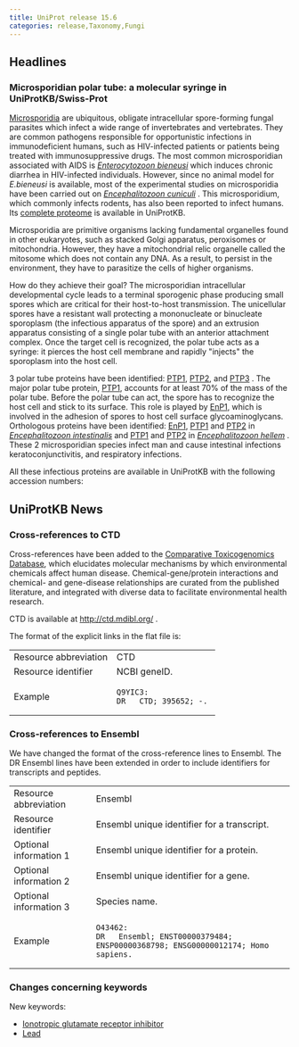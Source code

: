 ```yaml
---
title: UniProt release 15.6
categories: release,Taxonomy,Fungi
---
```


## Headlines

### Microsporidian polar tube: a molecular syringe in UniProtKB/Swiss-Prot

[Microsporidia](http://www.stanford.edu/class/humbio103/ParaSites2006/Microsporidiosis/microsporidia1.html) are ubiquitous, obligate intracellular spore-forming fungal parasites which infect a wide range of invertebrates and vertebrates. They are common pathogens responsible for opportunistic infections in immunodeficient humans, such as HIV-infected patients or patients being treated with immunosuppressive drugs. The most common microsporidian associated with AIDS is [*Enterocytozoon bieneusi*](http://www.uniprot.org/taxonomy/481877) which induces chronic diarrhea in HIV-infected individuals. However, since no animal model for *E.bieneusi* is available, most of the experimental studies on microsporidia have been carried out on [*Encephalitozoon cuniculi*](http://www.uniprot.org/taxonomy/6035) . This microsporidium, which commonly infects rodents, has also been reported to infect humans. Its [complete proteome](http://www.uniprot.org/uniprot/?query=organism:Encephalitozoon+cuniculi+AND+keyword:Complete+proteome) is available in UniProtKB.

Microsporidia are primitive organisms lacking fundamental organelles found in other eukaryotes, such as stacked Golgi apparatus, peroxisomes or mitochondria. However, they have a mitochondrial relic organelle called the mitosome which does not contain any DNA. As a result, to persist in the environment, they have to parasitize the cells of higher organisms.

How do they achieve their goal? The microsporidian intracellular developmental cycle leads to a terminal sporogenic phase producing small spores which are critical for their host-to-host transmission. The unicellular spores have a resistant wall protecting a mononucleate or binucleate sporoplasm (the infectious apparatus of the spore) and an extrusion apparatus consisting of a single polar tube with an anterior attachment complex. Once the target cell is recognized, the polar tube acts as a syringe: it pierces the host cell membrane and rapidly "injects" the sporoplasm into the host cell.

3 polar tube proteins have been identified: [PTP1](http://www.uniprot.org/uniprot/O76942), [PTP2](http://www.uniprot.org/uniprot/Q8SRT0), and [PTP3](http://www.uniprot.org/uniprot/Q8MTP3) . The major polar tube protein, [PTP1](http://www.uniprot.org/uniprot/O76942), accounts for at least 70% of the mass of the polar tube. Before the polar tube can act, the spore has to recognize the host cell and stick to its surface. This role is played by [EnP1](http://www.uniprot.org/uniprot/Q8SWL3), which is involved in the adhesion of spores to host cell surface glycoaminoglycans. Orthologous proteins have been identified: [EnP1](http://www.uniprot.org/uniprot/A7TZU4), [PTP1](http://www.uniprot.org/uniprot/Q5F2J0) and [PTP2](http://www.uniprot.org/uniprot/Q5F2J0) in [*Encephalitozoon intestinalis*](http://www.uniprot.org/taxonomy/58839) and [PTP1](http://www.uniprot.org/uniprot/O76273) and [PTP2](http://www.uniprot.org/uniprot/P0CAT5) in [*Encephalitozoon hellem*](http://www.uniprot.org/taxonomy/27973) . These 2 microsporidian species infect man and cause intestinal infections keratoconjunctivitis, and respiratory infections.

All these infectious proteins are available in UniProtKB with the following accession numbers:

<!-- -->
<!-- -->

## UniProtKB News

### Cross-references to CTD

Cross-references have been added to the [Comparative Toxicogenomics Database](http://ctd.mdibl.org/), which elucidates molecular mechanisms by which environmental chemicals affect human disease. Chemical-gene/protein interactions and chemical- and gene-disease relationships are curated from the published literature, and integrated with diverse data to facilitate environmental health research.

CTD is available at <http://ctd.mdibl.org/> .

The format of the explicit links in the flat file is:

<table><colgroup><col style="width: 50%" /><col style="width: 50%" /></colgroup><tbody><tr class="odd"><td>Resource abbreviation</td><td>CTD</td></tr><tr class="even"><td>Resource identifier</td><td>NCBI geneID.</td></tr><tr class="odd"><td>Example</td><td><pre><code>Q9YIC3:
DR   CTD; 395652; -.</code></pre></td></tr></tbody></table>

### Cross-references to Ensembl

We have changed the format of the cross-reference lines to Ensembl. The DR Ensembl lines have been extended in order to include identifiers for transcripts and peptides.

<table><colgroup><col style="width: 29%" /><col style="width: 70%" /></colgroup><tbody><tr class="odd"><td>Resource abbreviation</td><td>Ensembl</td></tr><tr class="even"><td>Resource identifier</td><td>Ensembl unique identifier for a transcript.</td></tr><tr class="odd"><td>Optional information 1</td><td>Ensembl unique identifier for a protein.</td></tr><tr class="even"><td>Optional information 2</td><td>Ensembl unique identifier for a gene.</td></tr><tr class="odd"><td>Optional information 3</td><td>Species name.</td></tr><tr class="even"><td>Example</td><td><pre><code>O43462:
DR   Ensembl; ENST00000379484; ENSP00000368798; ENSG00000012174; Homo sapiens.</code></pre></td></tr></tbody></table>

### Changes concerning keywords

New keywords:

-   [Ionotropic glutamate receptor inhibitor](http://www.uniprot.org/keywords/KW-1028)
-   [Lead](http://www.uniprot.org/keywords/KW-1027)
